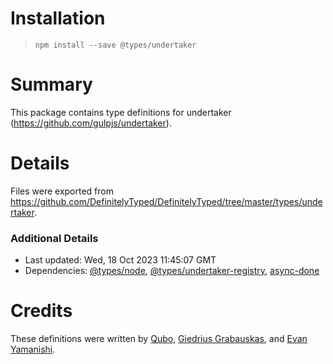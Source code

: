 # Installation
> `npm install --save @types/undertaker`

# Summary
This package contains type definitions for undertaker (https://github.com/gulpjs/undertaker).

# Details
Files were exported from https://github.com/DefinitelyTyped/DefinitelyTyped/tree/master/types/undertaker.

### Additional Details
 * Last updated: Wed, 18 Oct 2023 11:45:07 GMT
 * Dependencies: [@types/node](https://npmjs.com/package/@types/node), [@types/undertaker-registry](https://npmjs.com/package/@types/undertaker-registry), [async-done](https://npmjs.com/package/async-done)

# Credits
These definitions were written by [Qubo](https://github.com/tkqubo), [Giedrius Grabauskas](https://github.com/GiedriusGrabauskas), and [Evan Yamanishi](https://github.com/sh0ji).
